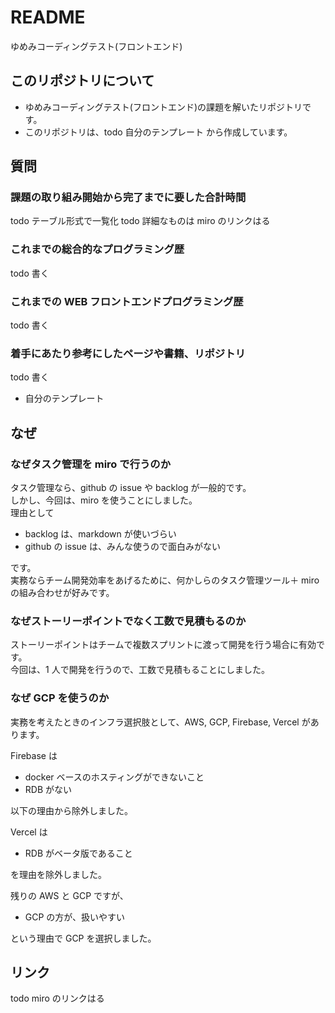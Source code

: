 # README

ゆめみコーディングテスト(フロントエンド)

## このリポジトリについて

- ゆめみコーディングテスト(フロントエンド)の課題を解いたリポジトリです。
- このリポジトリは、todo 自分のテンプレート から作成しています。

## 質問

### 課題の取り組み開始から完了までに要した合計時間

todo テーブル形式で一覧化
todo 詳細なものは miro のリンクはる

### これまでの総合的なプログラミング歴

todo 書く

### これまでの WEB フロントエンドプログラミング歴

todo 書く

### 着手にあたり参考にしたページや書籍、リポジトリ

todo 書く

- 自分のテンプレート

## なぜ

### なぜタスク管理を miro で行うのか

タスク管理なら、github の issue や backlog が一般的です。  
しかし、今回は、miro を使うことにしました。  
理由として

- backlog は、markdown が使いづらい
- github の issue は、みんな使うので面白みがない

です。  
実務ならチーム開発効率をあげるために、何かしらのタスク管理ツール＋ miro の組み合わせが好みです。

### なぜストーリーポイントでなく工数で見積もるのか

ストーリーポイントはチームで複数スプリントに渡って開発を行う場合に有効です。  
今回は、1 人で開発を行うので、工数で見積もることにしました。

### なぜ GCP を使うのか

実務を考えたときのインフラ選択肢として、AWS, GCP, Firebase, Vercel があります。

Firebase は

- docker ベースのホスティングができないこと
- RDB がない

以下の理由から除外しました。

Vercel は

- RDB がベータ版であること

を理由を除外しました。

残りの AWS と GCP ですが、

- GCP の方が、扱いやすい

という理由で GCP を選択しました。

## リンク

todo miro のリンクはる
